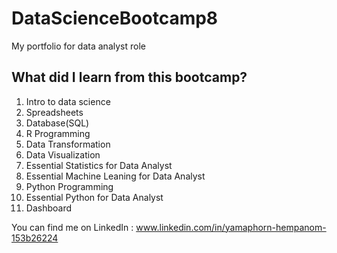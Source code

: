 # DataScienceBootcamp8
My portfolio for data analyst role

## What did I learn from this bootcamp?
1. Intro to data science
2. Spreadsheets
3. Database(SQL)
4. R Programming
5. Data Transformation
6. Data Visualization
7. Essential Statistics for Data Analyst
8. Essential Machine Leaning for Data Analyst
9. Python Programming
10. Essential Python for Data Analyst
11. Dashboard
   
You can find me on LinkedIn : www.linkedin.com/in/yamaphorn-hempanom-153b26224
